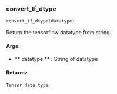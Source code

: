 

### convert_tf_dtype
```python
convert_tf_dtype(datatype)
```
Return the tensorflow datatype from string.

#### Args:

* ** datatype ** :  String of datatype

#### Returns:
    Tensor data type